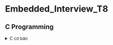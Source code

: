 # Embedded_Interview_T8
## C Programming
<details>
<summary>C cơ bản</summary>

### Kiểu dữ liệu
Các kiểu dữ liệu sử dụng thư viện `<stdint.h>`:

|C type                |stdint.h type  |Bits  |Range                                                    |
|:--------------------:|:-------------:|:----:|:-------------------------------------------------------:|
|unsigned char         |uint8_t        |8     |0 to 255                                                 |
|char                  |int8_t         |8     |-128 to 127                                              |
|unsigned short        |uint16_t       |16    |0 to 65,535                                              |
|short                 |int16_t        |16    |-32,768 to 32,767                                        |
|unsigned int          |uint32_t       |32    |0 to 4,294,967,295                                       |
|int                   |int32_t        |32    |-2,147,483,648 to 2,147,483,647                          |
|unsigned long long    |uint64_t       |64    |0 to 18,446,744,073,709,551,615                          |
|long long             |int64_t        |64    |-9,223,372,036,854,775,808 to 9,223,372,036,854,775,807  |

Nếu gán cho biến một giá trị lớn hơn giới hạn kiểu dữ liệu của biến, chương trình sẽ báo lỗi.

Ví dụ:
```c
#include <stdio.h>
#include <stdint.h>

uint8_t var;

int main()
{
    var = 10;

    printf("Gia tri cua var: %d", var);
    return 0;
}
```
Output:

`Gia tri cua var: 10`
  
***
### typedef
`typedef` là một từ khóa dùng để định nghĩa lại tên của một kiểu dữ liệu, cung cấp cho kiểu dữ liệu có sẵn một tên mới nhằm thuận tiện cho việc viết code.

Ví dụ:
```c
#include <stdio.h>
#include <stdint.h>

typedef int number;

int main(int argc, char const *argv[])
{
    number var = 100;

    printf("Gia tri cua var: %d", var);
    return 0;
}
```

Output:

`Gia tri cua var: 100`
  
***
### Câu điều kiện
#### 1. if
Cú pháp:
```c
if(Điều kiện) {Khối lệnh}
```
Câu lệnh `if` sẽ kiểm tra "Điều kiện", "Khối lệnh" chỉ được thực thi khi "Điều kiện" đúng.

Ví dụ:
```c
int i = 20;

if (i > 10)
{
    printf("i lon hon 10");
}
```
Output:

`i lon hon 10`

#### 2. if ... else
Cú pháp:
```c
if(Điều kiện) {Khối lệnh 1}
else {Khối lệnh 2}
```
"Điều kiện" đúng sẽ thực thi "Khối lệnh 1", sai sẽ thực thi "Khối lệnh 2".

Ví dụ:
```c
int i = 5;

if (i > 10)
{
    printf("i lon hon 10");
}
else
{
    printf("i nho hon 10");
}
```
Output:

`i nho hon 10`
  
#### 3. else if
Muốn kiểm tra nhiều điều kiện hơn có thể sử dụng cú pháp `else if`:
```c
if(Điều kiện 1) {Khối lệnh 1}
else if(Điều kiện 2) {Khối lệnh 2}
else {Khối lệnh 3}
```
Ví dụ:
```c
int i = 10;

if (i > 10)
{
    printf("i lon hon 10");
}
else if (i == 10)
{
    printf("i bang 10");
}
else
{
    printf("i nho hon 10");
}
```
Output:

`i bang 10`
  
#### 4. switch case
Cú pháp:
```c
switch (expression)
​{
   case constant1:
     // statements
     break;
   case constant2:
     // statements
     break;
   default:
     // default statements
}
```
- `expression` sẽ được so sánh với các giá trị của các `case`.
- Nếu giá trị của `case` khớp với `expression`, các khối lệnh tương ứng sau case đó sẽ được thực hiện cho tới khi gặp lệnh `break`.
- Nếu không sử dụng `break` thì tất cả các case kể từ case khớp giá trị đều được thực hiện.
- `default` sẽ được thực hiện nếu không có case nào khớp giá trị với `expression`.

Ví dụ:
```c
int i = 2;

switch (i)
{
case 1:
    printf("case 1");
    break;

case 2:
    printf("case 2");
    break;
    
default:
    printf("default");
    break;
}
```
Output:

`case 2`

***
### enum
Kiểu liệt kê `enum` là một kiểu dữ liệu do người dùng tự định nghĩa, dùng để gán tên cho các giá trị hằng số.

Ví dụ:
```c
#include <stdio.h>

enum var {
    var_1,
    var_2,
    var_3
};

int main(int argc, char const *argv[])
{
    printf("var_1 = %d\n", var_1);
    printf("var_2 = %d\n", var_2);
    printf("var_3 = %d\n", var_3);

    return 0;
}
```
Output:
```c
  var_1 = 0
  var_2 = 1
  var_3 = 2
```
***
### Vòng lặp
#### 1. for
Cú pháp:
```c
for(khai báo giá trị ban đầu; điều kiện lặp; toán tử)
{
  // Khối lệnh cần lặp
}
```
- B1: Khởi tạo giá trị ban đầu.
- B2: Kiểm tra điều kiện lặp. Nếu đúng thì thực hiện khối lệnh cần lặp. Nếu sai thì kết thúc vòng lặp.
- B3: Thực hiện toán tử, trở lại B2.

Ví dụ:
```c
for (int i = 0; i < 5; i++)
{
    printf("%d  ", i);
}
```
Output:

`0  1  2  3  4`

* Ta có thể không cần khai báo giá trị ban đầu, điều kiện lặp, toán tử. Lúc này, vòng lặp `for(;;)` luôn luôn đúng và khối lệnh được lặp lại liên tục. Ta có thể sử dụng lệnh `break` để thoát khỏi vòng lặp.

Ví dụ:
```c
int i = 0;
for (;;)
{
    if (i == 5) break;
    printf("%d  ", i);
    i++;
}
```
Output:

`0  1  2  3  4`

* Ta có thể sự dụng lệnh `continue để bỏ qua một bước lặp bất kỳ.

Ví dụ:
```c
for (int i = 0; i < 5; i++)
{
    if (i == 2) continue;
    printf("%d  ", i);
}
```
Output:
```
0  1  3  4 
```
#### 2. while
Nếu không biết trước số vòng lặp, ta có thể sử dụng vòng lặp `while`.

Cú pháp:
```c
while(điều kiện lặp)
{
  // Khối lệnh cần lặp
}
```
Đầu tiên điều kiện lặp được kiểm tra. Nếu đúng, khối lệnh sẽ được thực thi và kiểm tra lại điều kiện để tiếp tục vòng lặp. Nếu sai sẽ kết thúc vòng lặp.

Ví dụ:
```c
int i = 0;
while (i < 5)
{
    printf("%d  ", i);
    i++;
}
```
Output:
```
0  1  2  3  4
```
#### 3. do while
Tương tự như vòng lặp `while` nhưng khối lệnh sẽ được thực thi trước rồi mới kiểm tra điều kiện lặp.

Cú pháp:
```c
do
{
    // Khối lệnh cần lặp
}
while (điều kiện lặp)
```
Ví dụ:
```c
int i = 0;
do
{
    printf("do ... while loop");
} while (i != 0);

printf("\n----------\n");

while (i != 0)
{
    printf("while loop");
}
```
Output:
```
do ... while loop
----------
```
Có thể thấy, chỉ có khối lệnh của vòng lặp `do while` được thực hiện.
***
</details>
